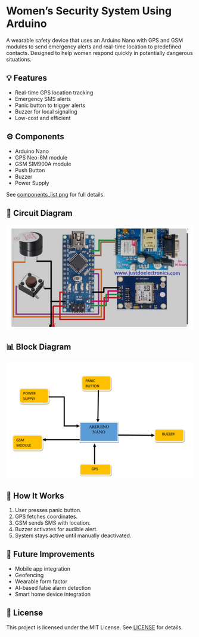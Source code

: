 # Women’s Security System Using Arduino

A wearable safety device that uses an Arduino Nano with GPS and GSM modules to send emergency alerts and real-time location to predefined contacts. Designed to help women respond quickly in potentially dangerous situations.

## 💡 Features

- Real-time GPS location tracking
- Emergency SMS alerts
- Panic button to trigger alerts
- Buzzer for local signaling
- Low-cost and efficient

## ⚙️ Components

- Arduino Nano
- GPS Neo-6M module
- GSM SIM900A module
- Push Button
- Buzzer
- Power Supply

See [components_list.png](./components_list.png) for full details.

## 🔧 Circuit Diagram

![Circuit Diagram](diagrams/circuit_diagram.png)

## 📊 Block Diagram

![Block Diagram](diagrams/block_diagram.png)

## 🚀 How It Works

1. User presses panic button.
2. GPS fetches coordinates.
3. GSM sends SMS with location.
4. Buzzer activates for audible alert.
5. System stays active until manually deactivated.

## 🧠 Future Improvements

- Mobile app integration
- Geofencing
- Wearable form factor
- AI-based false alarm detection
- Smart home device integration

## 📄 License

This project is licensed under the MIT License. See [LICENSE](./LICENSE) for details.



